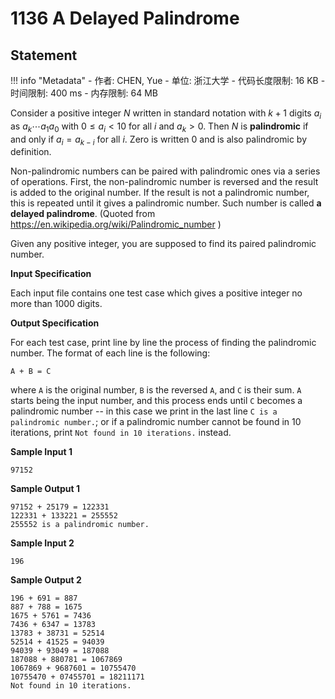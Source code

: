 
# 1136 A Delayed Palindrome

## Statement

!!! info "Metadata"
    - 作者: CHEN, Yue
    - 单位: 浙江大学
    - 代码长度限制: 16 KB
    - 时间限制: 400 ms
    - 内存限制: 64 MB

Consider a positive integer $N$ written in standard notation with $k+1$ digits $a_i$ as $a_k \cdots a_1 a_0$ with $0 \le a_i < 10$ for all $i$ and $a_k > 0$. Then $N$ is **palindromic** if and only if $a_i = a_{k-i}$ for all $i$. Zero is written 0 and is also palindromic by definition.

Non-palindromic numbers can be paired with palindromic ones via a series of operations. First, the non-palindromic number is reversed and the result is added to the original number. If the result is not a palindromic number, this is repeated until it gives a palindromic number. Such number is called **a delayed palindrome**. (Quoted from https://en.wikipedia.org/wiki/Palindromic_number )

Given any positive integer, you are supposed to find its paired palindromic number.

**Input Specification**

Each input file contains one test case which gives a positive integer no more than 1000 digits.

**Output Specification**

For each test case, print line by line the process of finding the palindromic number. The format of each line is the following:
```
A + B = C
```
where `A` is the original number, `B` is the reversed `A`, and `C` is their sum. `A` starts being the input number, and this process ends until `C` becomes a palindromic number -- in this case we print in the last line `C is a palindromic number.`; or if a palindromic number cannot be found in 10 iterations, print `Not found in 10 iterations.` instead.

**Sample Input 1**
```plaintext
97152
```

**Sample Output 1**
```plaintext
97152 + 25179 = 122331
122331 + 133221 = 255552
255552 is a palindromic number.
```

**Sample Input 2**
```plaintext
196
```

**Sample Output 2**
```plaintext
196 + 691 = 887
887 + 788 = 1675
1675 + 5761 = 7436
7436 + 6347 = 13783
13783 + 38731 = 52514
52514 + 41525 = 94039
94039 + 93049 = 187088
187088 + 880781 = 1067869
1067869 + 9687601 = 10755470
10755470 + 07455701 = 18211171
Not found in 10 iterations.
```

